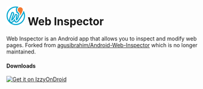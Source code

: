 # ![Web Inspector icon](./app/src/main/res/drawable-mdpi/ic_launcher.png) Web Inspector

Web Inspector is an Android app that allows you to inspect and modify web pages. Forked from [agusibrahim/Android-Web-Inspector](https://github.com/agusibrahim/Android-Web-Inspector) which is no longer maintained.

#### Downloads

[<img src="https://gitlab.com/IzzyOnDroid/repo/-/raw/master/assets/IzzyOnDroid.png"
      alt="Get it on IzzyOnDroid"
      height="80">](https://apt.izzysoft.de/fdroid/index/apk/com.amanoteam.webinspector)
      
